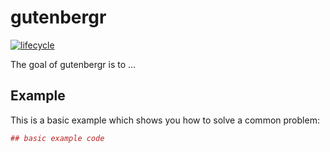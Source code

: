 <!-- README.md is generated from README.Rmd. Please edit that file -->
gutenbergr
==========

[![lifecycle](https://img.shields.io/badge/lifecycle-experimental-orange.svg)](https://www.tidyverse.org/lifecycle/#experimental)

The goal of gutenbergr is to ...

Example
-------

This is a basic example which shows you how to solve a common problem:

``` r
## basic example code
```
